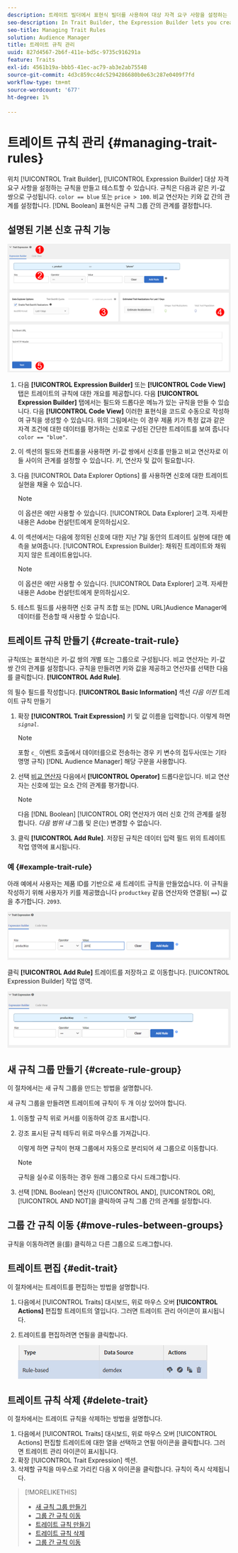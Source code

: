```yaml
---
description: 트레이트 빌더에서 표현식 빌더를 사용하여 대상 자격 요구 사항을 설정하는 규칙을 만들고 테스트할 수 있습니다. 규칙은 "color == blue" 또는 "price &gt; 100"과 같은 키-값 쌍으로 구성됩니다. 비교 연산자는 키와 값 간의 관계를 설정합니다. 부울 표현식은 규칙 그룹 간의 관계를 결정합니다.
seo-description: In Trait Builder, the Expression Builder lets you create and test rules that establish audience qualification requirements. Rules consist of key-value pairs such as "color == blue" or "price &gt; 100". Comparison operators establish the relationship between keys and values. Boolean expressions determine the relationship between rule groups.
seo-title: Managing Trait Rules
solution: Audience Manager
title: 트레이트 규칙 관리
uuid: 827d4567-2b6f-411e-bd5c-9735c916291a
feature: Traits
exl-id: 4561b19a-bbb5-41ec-ac79-ab3e2ab75548
source-git-commit: 4d3c859cc4dc5294286680b0e63c287e0409f7fd
workflow-type: tm+mt
source-wordcount: '677'
ht-degree: 1%

---
```


# 트레이트 규칙 관리 {#managing-trait-rules}

위치 [!UICONTROL Trait Builder], [!UICONTROL Expression Builder] 대상 자격 요구 사항을 설정하는 규칙을 만들고 테스트할 수 있습니다. 규칙은 다음과 같은 키-값 쌍으로 구성됩니다. `color == blue` 또는 `price > 100`. 비교 연산자는 키와 값 간의 관계를 설정합니다. [!DNL Boolean] 표현식은 규칙 그룹 간의 관계를 결정합니다.

<!-- c_tb_rules.xml -->

## 설명된 기본 신호 규칙 기능

![](assets/manage-trait-rules.png)

1. 다음 **[!UICONTROL Expression Builder]** 또는 **[!UICONTROL Code View]** 탭은 트레이트의 규칙에 대한 개요를 제공합니다. 다음 **[!UICONTROL Expression Builder]** 탭에서는 필드와 드롭다운 메뉴가 있는 규칙을 만들 수 있습니다. 다음 **[!UICONTROL Code View]** 이러한 표현식을 코드로 수동으로 작성하여 규칙을 생성할 수 있습니다. 위의 그림에서는 이 경우 제품 키가 특정 값과 같은 자격 조건에 대한 데이터를 평가하는 신호로 구성된 간단한 트레이트를 보여 줍니다 `color == "blue"`.

1. 이 섹션의 필드와 컨트롤을 사용하면 키-값 쌍에서 신호를 만들고 비교 연산자로 이들 사이의 관계를 설정할 수 있습니다. 키, 연산자 및 값이 필요합니다.
1. 다음 [!UICONTROL Data Explorer Options] 를 사용하면 신호에 대한 트레이트 실현을 채울 수 있습니다.

   >[!NOTE]
   >
   >이 옵션은 에만 사용할 수 있습니다. [!UICONTROL Data Explorer] 고객. 자세한 내용은 Adobe 컨설턴트에게 문의하십시오.

1. 이 섹션에서는 다음에 정의된 신호에 대한 지난 7일 동안의 트레이트 실현에 대한 예측을 보여줍니다. [!UICONTROL Expression Builder]: 채워진 트레이트와 채워지지 않은 트레이트용입니다.

   >[!NOTE]
   >
   >이 옵션은 에만 사용할 수 있습니다. [!UICONTROL Data Explorer] 고객. 자세한 내용은 Adobe 컨설턴트에게 문의하십시오.

1. 테스트 필드를 사용하면 신호 규칙 조합 또는 [!DNL URL]Audience Manager에 데이터를 전송할 때 사용할 수 있습니다.

## 트레이트 규칙 만들기 {#create-trait-rule}

규칙(또는 표현식)은 키-값 쌍의 개별 또는 그룹으로 구성됩니다. 비교 연산자는 키-값 쌍 간의 관계를 설정합니다. 규칙을 만들려면 키와 값을 제공하고 연산자를 선택한 다음 를 클릭합니다. **[!UICONTROL Add Rule]**.

<!-- t_tb_create_rules.xml -->

의 필수 필드를 작성합니다. **[!UICONTROL Basic Information]** 섹션 *다음 이전* 트레이트 규칙 만들기

1. 확장 **[!UICONTROL Trait Expression]** 키 및 값 이름을 입력합니다. 이렇게 하면 *`signal`*.

   >[!NOTE]
   >
   >포함 `c_` 이벤트 호출에서 데이터를으로 전송하는 경우 키 변수의 접두사(또는 기타 명명 규칙) [!DNL Audience Manager] 해당 구문을 사용합니다.

1. 선택 [비교 연산자](../../features/traits/trait-comparison-operators.md) 다음에서 **[!UICONTROL Operator]** 드롭다운입니다. 비교 연산자는 신호에 있는 요소 간의 관계를 평가합니다.

   >[!NOTE]
   >
   >다음 [!DNL Boolean] [!UICONTROL OR] 연산자가 여러 신호 간의 관계를 설정합니다. *다음 범위 내* 그룹 및 은(는) 변경할 수 없습니다.

1. 클릭 **[!UICONTROL Add Rule]**. 저장된 규칙은 데이터 입력 필드 위의 트레이트 작업 영역에 표시됩니다.

### 예 {#example-trait-rule}

아래 예에서 사용자는 제품 ID를 기반으로 새 트레이트 규칙을 만들었습니다. 이 규칙을 작성하기 위해 사용자가 키를 제공했습니다 `productkey` 같음 연산자와 연결됨( `==`) 값을 추가합니다. `2093`.

![](assets/tb_sample_rule1.png)

클릭 **[!UICONTROL Add Rule]** 트레이트를 저장하고 로 이동합니다. [!UICONTROL Expression Builder] 작업 영역.

![](assets/tb_sample_rule2.png)

## 새 규칙 그룹 만들기 {#create-rule-group}

이 절차에서는 새 규칙 그룹을 만드는 방법을 설명합니다.

<!-- t_tb_new_rule_group.xml -->

새 규칙 그룹을 만들려면 트레이트에 규칙이 두 개 이상 있어야 합니다.

1. 이동할 규칙 위로 커서를 이동하여 강조 표시합니다.
1. 강조 표시된 규칙 테두리 위로 마우스를 가져갑니다.

   이렇게 하면 규칙이 현재 그룹에서 자동으로 분리되어 새 그룹으로 이동합니다.

   >[!NOTE]
   >
   >규칙을 실수로 이동하는 경우 원래 그룹으로 다시 드래그합니다.

1. 선택 [!DNL Boolean] 연산자 ([!UICONTROL AND], [!UICONTROL OR], [!UICONTROL AND NOT]을 클릭하여 규칙 그룹 간의 관계를 설정합니다.

## 그룹 간 규칙 이동 {#move-rules-between-groups}

규칙을 이동하려면 을(를) 클릭하고 다른 그룹으로 드래그합니다.

## 트레이트 편집 {#edit-trait}

이 절차에서는 트레이트를 편집하는 방법을 설명합니다.

<!-- t_tb_edit.xml -->

1. 다음에서 [!UICONTROL Traits] 대시보드, 위로 마우스 오버 **[!UICONTROL Actions]** 편집할 트레이트의 열입니다. 그러면 트레이트 관리 아이콘이 표시됩니다.
1. 트레이트를 편집하려면 연필을 클릭합니다.

   ![](assets/tb_edit_trait.png)

## 트레이트 규칙 삭제 {#delete-trait}

이 절차에서는 트레이트 규칙을 삭제하는 방법을 설명합니다.

<!-- t_tb_delete_rule.xml -->

1. 다음에서 [!UICONTROL Traits] 대시보드, 위로 마우스 오버 [!UICONTROL Actions] 편집할 트레이트에 대한 열을 선택하고 연필 아이콘을 클릭합니다. 그러면 트레이트 관리 아이콘이 표시됩니다.
1. 확장 [!UICONTROL Trait Expression] 섹션.
1. 삭제할 규칙을 마우스로 가리킨 다음 X 아이콘을 클릭합니다. 규칙이 즉시 삭제됩니다.

>[!MORELIKETHIS]
>
>* [새 규칙 그룹 만들기](../../features/traits/manage-trait-rules.md#create-rule-group)
>* [그룹 간 규칙 이동](../../features/traits/manage-trait-rules.md#move-rules-between-groups)
>* [트레이트 규칙 만들기](../../features/traits/manage-trait-rules.md#create-trait-rule)
>* [트레이트 규칙 삭제](../../features/traits/manage-trait-rules.md#delete-trait)
>* [그룹 간 규칙 이동](../../features/traits/manage-trait-rules.md#move-rules-between-groups)

